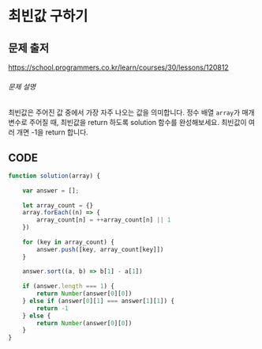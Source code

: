 # 최빈값 구하기



## 문제 출저

https://school.programmers.co.kr/learn/courses/30/lessons/120812



###### 문제 설명

최빈값은 주어진 값 중에서 가장 자주 나오는 값을 의미합니다. 정수 배열 `array`가 매개변수로 주어질 때, 최빈값을 return 하도록 solution 함수를 완성해보세요. 최빈값이 여러 개면 -1을 return 합니다.



## CODE

```javascript
function solution(array) {
    
    var answer = [];
    
    let array_count = {}
    array.forEach((n) => {
        array_count[n] = ++array_count[n] || 1 
    })
    
    for (key in array_count) {
        answer.push([key, array_count[key]])
    }
    
    answer.sort((a, b) => b[1] - a[1])
    
    if (answer.length === 1) {
        return Number(answer[0][0])
    } else if (answer[0][1] === answer[1][1]) {
        return -1
    } else {
        return Number(answer[0][0])
    }
}
```

